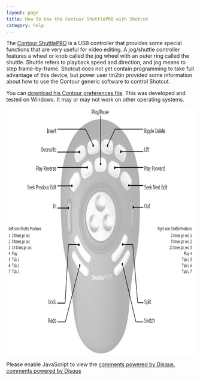 ```yaml
---
layout: page
title: How To Use the Contour ShuttlePRO with Shotcut
category: help
---
```


The [Contour ShuttlePRO](http://www.amazon.com/gp/product/B00027X2YM/ref=as_li_tl?ie=UTF8&camp=1789&creative=390957&creativeASIN=B00027X2YM&linkCode=as2&tag=shotvideedit-20&linkId=NH7YGQ27CG4JCFEQ)
is a USB controller that provides some special functions that are very
useful for video editing. A jog/shuttle controller features a wheel or
knob called the jog wheel with an outer ring called the shuttle. Shuttle
refers to playback speed and direction, and jog means to step
frame-by-frame. Shotcut does not yet contain programming to take full
advantage of this device, but power user tin2tin provided some
information about how to use the Contour generic software to control
Shotcut.

You can [download his Contour preferences
file](Shotcut_ContourShuttleProV2.pref). This was developed
and tested on Windows. It may or may not work on other operating
systems.

<img width="842" height="657" alt="Contour-to-Shotcut button mappings"
src="Shotcut_ContourShuttleProV2_settings.png">

<div id="disqus_thread"></div>
<script type="text/javascript">
    /* * * CONFIGURATION VARIABLES: EDIT BEFORE PASTING INTO YOUR WEBPAGE * * */
    var disqus_shortname = 'shotcutapp'; // required: replace example with your forum shortname

    /* * * DON'T EDIT BELOW THIS LINE * * */
    (function() {
        var dsq = document.createElement('script'); dsq.type = 'text/javascript'; dsq.async = true;
        dsq.src = 'http://' + disqus_shortname + '.disqus.com/embed.js';
        (document.getElementsByTagName('head')[0] || document.getElementsByTagName('body')[0]).appendChild(dsq);
    })();
</script>
<noscript>Please enable JavaScript to view the <a href="http://disqus.com/?ref_noscript">comments powered by Disqus.</a></noscript>
<a href="http://disqus.com" class="dsq-brlink">comments powered by <span class="logo-disqus">Disqus</span></a>
